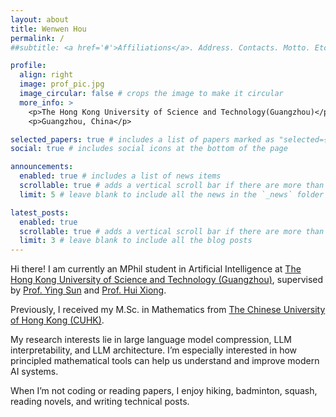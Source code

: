 ```yaml
---
layout: about
title: Wenwen Hou
permalink: /
##subtitle: <a href='#'>Affiliations</a>. Address. Contacts. Motto. Etc.

profile:
  align: right
  image: prof_pic.jpg
  image_circular: false # crops the image to make it circular
  more_info: >
    <p>The Hong Kong University of Science and Technology(Guangzhou)</p>
    <p>Guangzhou, China</p>

selected_papers: true # includes a list of papers marked as "selected={true}"
social: true # includes social icons at the bottom of the page

announcements:
  enabled: true # includes a list of news items
  scrollable: true # adds a vertical scroll bar if there are more than 3 news items
  limit: 5 # leave blank to include all the news in the `_news` folder

latest_posts:
  enabled: true
  scrollable: true # adds a vertical scroll bar if there are more than 3 new posts items
  limit: 3 # leave blank to include all the blog posts
---
```




Hi there! I am currently an MPhil student in Artificial Intelligence at [The Hong Kong University of Science and Technology (Guangzhou)](https://hkust-gz.edu.cn), supervised by [Prof. Ying Sun](https://facultyprofiles.hkust-gz.edu.cn/faculty-personal-page/SUN-Ying/yings) and [Prof. Hui Xiong](https://www.hkust-gz.edu.cn/people/hui-xiong/).

Previously, I received my M.Sc. in Mathematics from [The Chinese University of Hong Kong (CUHK)](https://www.cuhk.edu.hk).

My research interests lie in large language model compression, LLM interpretability, and LLM architecture. I’m especially interested in how principled mathematical tools can help us understand and improve modern AI systems.

When I’m not coding or reading papers, I enjoy hiking, badminton, squash, reading novels, and writing technical posts.

